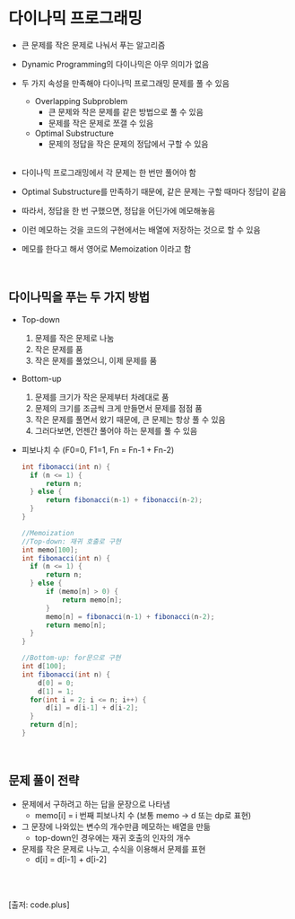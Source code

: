 # 다이나믹 프로그래밍

- 큰 문제를 작은 문제로 나눠서 푸는 알고리즘
- Dynamic Programming의 다이나믹은 아무 의미가 없음

- 두 가지 속성을 만족해야 다이나믹 프로그래밍 문제를 풀 수 있음
  - Overlapping Subproblem
    - 큰 문제와 작은 문제를 같은 방법으로 풀 수 있음
    - 문제를 작은 문제로 쪼갤 수 있음
  - Optimal Substructure
    - 문제의 정답을 작은 문제의 정답에서 구할 수 있음
    </br>



- 다이나믹 프로그래밍에서 각 문제는 한 번만 풀어야 함
- Optimal Substructure를 만족하기 때문에, 같은 문제는 구할 때마다 정답이 같음
- 따라서, 정답을 한 번 구했으면, 정답을 어딘가에 메모해놓음
- 이런 메모하는 것을 코드의 구현에서는 배열에 저장하는 것으로 할 수 있음
- 메모를 한다고 해서 영어로 Memoization 이라고 함

</br>

## 다이나믹을 푸는 두 가지 방법

- Top-down
  1. 문제를 작은 문제로 나눔
  2. 작은 문제를 품
  3. 작은 문제를 풀었으니, 이제 문제를 품
- Bottom-up
  1. 문제를 크기가 작은 문제부터 차례대로 품
  2. 문제의 크기를 조금씩 크게 만들면서 문제를 점점 품
  3. 작은 문제를 풀면서 왔기 때문에, 큰 문제는 항상 풀 수 있음
  4. 그러다보면, 언젠간 풀어야 하는 문제를 풀 수 있음

- 피보나치 수 (F0=0, F1=1, Fn = Fn-1 + Fn-2)

  ```java
  int fibonacci(int n) {
  	if (n <= 1) {
  		return n;
  	} else {
  		return fibonacci(n-1) + fibonacci(n-2);
  	}
  }
  
  //Memoization 
  //Top-down: 재귀 호출로 구현
  int memo[100];
  int fibonacci(int n) {
  	if (n <= 1) {
  		return n;
  	} else {
  		if (memo[n] > 0) {
  			return memo[n];
  		}
  		memo[n] = fibonacci(n-1) + fibonacci(n-2);
  		return memo[n];
  	}
  }
  
  //Bottom-up: for문으로 구현
  int d[100];
  int fibonacci(int n) {
      d[0] = 0;
      d[1] = 1;
  	for(int i = 2; i <= n; i++) {
  		d[i] = d[i-1] + d[i-2];
  	}
  	return d[n];
  }
  ```

</br>

## 문제 풀이 전략

- 문제에서 구하려고 하는 답을 문장으로 나타냄
  - memo[i] = i 번째 피보나치 수 (보통 memo -> d 또는 dp로 표현)
- 그 문장에 나와있는 변수의 개수만큼 메모하는 배열을 만듦
  - top-down인 경우에는 재귀 호출의 인자의 개수
- 문제를 작은 문제로 나누고, 수식을 이용해서 문제를 표현
  - d[i] = d[i-1] + d[i-2]


</br></br>


[출저: code.plus]
